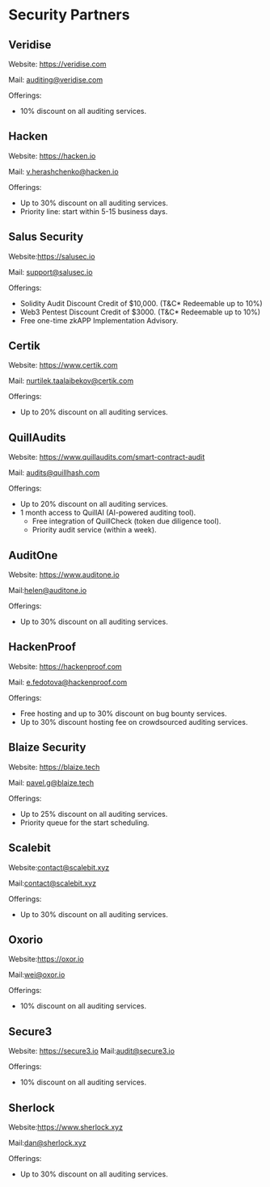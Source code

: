 # Security Partners

## Veridise

Website: https://veridise.com

Mail: auditing@veridise.com

Offerings:

-   10% discount on all auditing services.

## Hacken

Website: https://hacken.io

Mail: v.herashchenko@hacken.io

Offerings:

-   Up to 30% discount on all auditing services.
-   Priority line: start within 5-15 business days.

## Salus Security

Website:https://salusec.io

Mail: support@salusec.io

Offerings:

-   Solidity Audit Discount Credit of $10,000. (T&C\* Redeemable up to 10%)
-   Web3 Pentest Discount Credit of $3000. (T&C\* Redeemable up to 10%)
-   Free one-time zkAPP Implementation Advisory.

## Certik

Website: https://www.certik.com

Mail: nurtilek.taalaibekov@certik.com

Offerings:

-   Up to 20% discount on all auditing services.

## QuillAudits

Website: https://www.quillaudits.com/smart-contract-audit

Mail: audits@quillhash.com

Offerings:

-   Up to 20% discount on all auditing services.
-   1 month access to QuillAI (AI-powered auditing tool).
    -   Free integration of QuillCheck (token due diligence tool).
    -   Priority audit service (within a week).

## AuditOne

Website: https://www.auditone.io

Mail:helen@auditone.io

Offerings:

-   Up to 30% discount on all auditing services.

## HackenProof

Website: https://hackenproof.com

Mail: e.fedotova@hackenproof.com

Offerings:

-   Free hosting and up to 30% discount on bug bounty services.
-   Up to 30% discount hosting fee on crowdsourced auditing services.

## Blaize Security

Website: https://blaize.tech

Mail: pavel.g@blaize.tech

Offerings:

-   Up to 25% discount on all auditing services.
-   Priority queue for the start scheduling.

## Scalebit

Website:contact@scalebit.xyz

Mail:contact@scalebit.xyz

Offerings:

-   Up to 30% discount on all auditing services.

## Oxorio

Website:https://oxor.io

Mail:wei@oxor.io

Offerings:

-   10% discount on all auditing services.

## Secure3

Website: https://secure3.io
Mail:audit@secure3.io

Offerings:

-   10% discount on all auditing services.

## Sherlock

Website:https://www.sherlock.xyz

Mail:dan@sherlock.xyz

Offerings:

-   Up to 30% discount on all auditing services.
